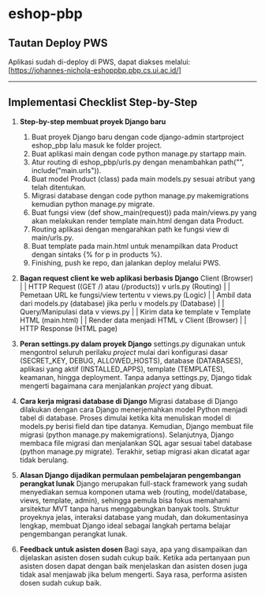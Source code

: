 # eshop-pbp

## Tautan Deploy PWS
Aplikasi sudah di-deploy di PWS, dapat diakses melalui:  
[https://johannes-nichola-eshoppbp.pbp.cs.ui.ac.id/]

---

## Implementasi Checklist Step-by-Step

1. **Step-by-step membuat proyek Django baru**
    1. Buat proyek Django baru dengan code django-admin startproject eshop_pbp lalu masuk ke folder project.
    2. Buat aplikasi main dengan code python manage.py startapp main.
    3. Atur routing di eshop_pbp/urls.py dengan menambahkan path("", include("main.urls")).
    4. Buat model Product (class) pada main models.py sesuai atribut yang telah ditentukan.
    5. Migrasi database dengan code python manage.py makemigrations kemudian python manage.py migrate.
    6. Buat fungsi view (def show_main(request)) pada main/views.py yang akan melakukan render template main.html dengan data Product.
    7. Routing aplikasi dengan mengarahkan path ke fungsi view di main/urls.py.
    8. Buat template pada main.html untuk menampilkan data Product dengan sintaks {% for p in products %}.
    9. Finishing, push ke repo, dan jalankan deploy melalui PWS.

2. **Bagan request client ke web aplikasi berbasis Django** 
    Client (Browser)
        |
        | HTTP Request ((GET /) atau (/products))
        v
    urls.py (Routing)
        |
        | Pemetaan URL ke fungsi/view tertentu
        v
    views.py (Logic)
        |
        | Ambil data dari models.py (database) jika perlu
        v
    models.py (Database)
        |
        | Query/Manipulasi data
        v
    views.py
        |
        | Kirim data ke template
        v
    Template HTML (main.html)
        |
        | Render data menjadi HTML
        v
    Client (Browser)
        |
        | HTTP Response (HTML page)

3. **Peran settings.py dalam proyek Django**
    settings.py digunakan untuk mengontrol seluruh perilaku *project* mulai dari konfigurasi dasar (SECRET_KEY, DEBUG, ALLOWED_HOSTS), database (DATABASES), aplikasi yang aktif (INSTALLED_APPS), template (TEMPLATES), keamanan, hingga deployment. Tanpa adanya settings.py, Django tidak mengerti bagaimana cara menjalankan *project* yang dibuat.

4. **Cara kerja migrasi database di Django**
    Migrasi database di Django dilakukan dengan cara Django menerjemahkan model Python menjadi tabel di database. Proses dimulai ketika kita menuliskan model di models.py berisi field dan tipe datanya. Kemudian, Django membuat file migrasi (python manage.py makemigrations). Selanjutnya, Django membaca file migrasi dan menjalankan SQL agar sesuai tabel database (python manage.py migrate). Terakhir, setiap migrasi akan dicatat agar tidak berulang.

5. **Alasan Django dijadikan permulaan pembelajaran pengembangan perangkat lunak**
    Django merupakan full-stack framework yang sudah menyediakan semua komponen utama web (routing, model/database, views, template, admin), sehingga pemula bisa fokus memahami arsitektur MVT tanpa harus menggabungkan banyak tools. Struktur proyeknya jelas, interaksi database yang mudah, dan dokumentasinya lengkap, membuat Django ideal sebagai langkah pertama belajar pengembangan perangkat lunak.

6. **Feedback untuk asisten dosen**
    Bagi saya, apa yang disampaikan dan dijelaskan asisten dosen sudah cukup baik. Ketika ada pertanyaan pun asisten dosen dapat dengan baik menjelaskan dan asisten dosen juga tidak asal menjawab jika belum mengerti. Saya rasa, performa asisten dosen sudah cukup baik.